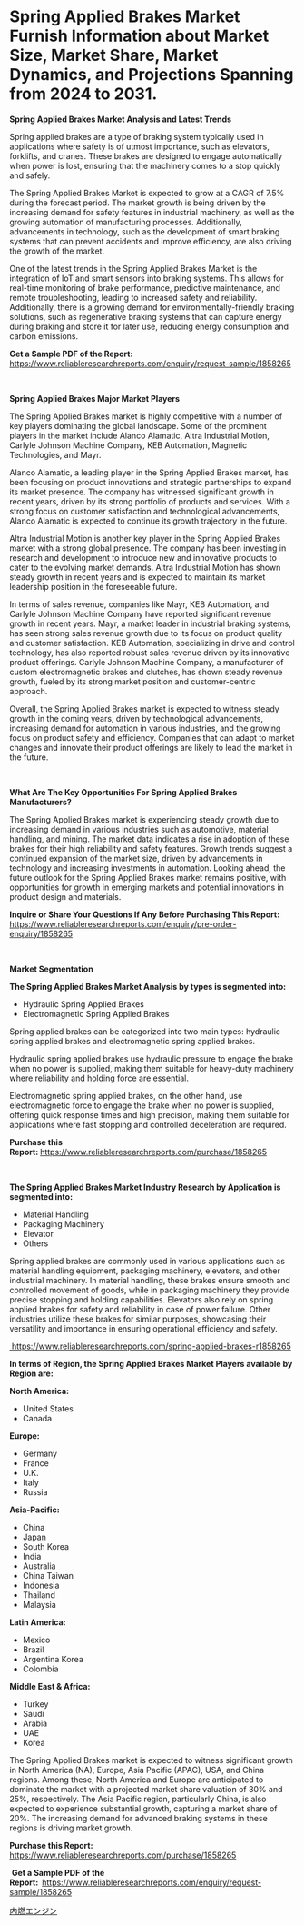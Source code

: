 <p><h1>Spring Applied Brakes Market Furnish Information about Market Size, Market Share, Market Dynamics, and Projections Spanning from 2024 to 2031.</h1></p><p><strong>Spring Applied Brakes Market Analysis and Latest Trends</strong></p>
<p><p>Spring applied brakes are a type of braking system typically used in applications where safety is of utmost importance, such as elevators, forklifts, and cranes. These brakes are designed to engage automatically when power is lost, ensuring that the machinery comes to a stop quickly and safely.</p><p>The Spring Applied Brakes Market is expected to grow at a CAGR of 7.5% during the forecast period. The market growth is being driven by the increasing demand for safety features in industrial machinery, as well as the growing automation of manufacturing processes. Additionally, advancements in technology, such as the development of smart braking systems that can prevent accidents and improve efficiency, are also driving the growth of the market.</p><p>One of the latest trends in the Spring Applied Brakes Market is the integration of IoT and smart sensors into braking systems. This allows for real-time monitoring of brake performance, predictive maintenance, and remote troubleshooting, leading to increased safety and reliability. Additionally, there is a growing demand for environmentally-friendly braking solutions, such as regenerative braking systems that can capture energy during braking and store it for later use, reducing energy consumption and carbon emissions.</p></p>
<p><strong>Get a Sample PDF of the Report:&nbsp;</strong> <a href="https://www.reliableresearchreports.com/enquiry/request-sample/1858265">https://www.reliableresearchreports.com/enquiry/request-sample/1858265</a></p>
<p>&nbsp;</p>
<p><strong>Spring Applied Brakes Major Market Players</strong></p>
<p><p>The Spring Applied Brakes market is highly competitive with a number of key players dominating the global landscape. Some of the prominent players in the market include Alanco Alamatic, Altra Industrial Motion, Carlyle Johnson Machine Company, KEB Automation, Magnetic Technologies, and Mayr.</p><p>Alanco Alamatic, a leading player in the Spring Applied Brakes market, has been focusing on product innovations and strategic partnerships to expand its market presence. The company has witnessed significant growth in recent years, driven by its strong portfolio of products and services. With a strong focus on customer satisfaction and technological advancements, Alanco Alamatic is expected to continue its growth trajectory in the future.</p><p>Altra Industrial Motion is another key player in the Spring Applied Brakes market with a strong global presence. The company has been investing in research and development to introduce new and innovative products to cater to the evolving market demands. Altra Industrial Motion has shown steady growth in recent years and is expected to maintain its market leadership position in the foreseeable future.</p><p>In terms of sales revenue, companies like Mayr, KEB Automation, and Carlyle Johnson Machine Company have reported significant revenue growth in recent years. Mayr, a market leader in industrial braking systems, has seen strong sales revenue growth due to its focus on product quality and customer satisfaction. KEB Automation, specializing in drive and control technology, has also reported robust sales revenue driven by its innovative product offerings. Carlyle Johnson Machine Company, a manufacturer of custom electromagnetic brakes and clutches, has shown steady revenue growth, fueled by its strong market position and customer-centric approach.</p><p>Overall, the Spring Applied Brakes market is expected to witness steady growth in the coming years, driven by technological advancements, increasing demand for automation in various industries, and the growing focus on product safety and efficiency. Companies that can adapt to market changes and innovate their product offerings are likely to lead the market in the future.</p></p>
<p>&nbsp;</p>
<p><strong>What Are The Key Opportunities For Spring Applied Brakes Manufacturers?</strong></p>
<p><p>The Spring Applied Brakes market is experiencing steady growth due to increasing demand in various industries such as automotive, material handling, and mining. The market data indicates a rise in adoption of these brakes for their high reliability and safety features. Growth trends suggest a continued expansion of the market size, driven by advancements in technology and increasing investments in automation. Looking ahead, the future outlook for the Spring Applied Brakes market remains positive, with opportunities for growth in emerging markets and potential innovations in product design and materials.</p></p>
<p><strong>Inquire or Share Your Questions If Any Before Purchasing This Report:</strong> <a href="https://www.reliableresearchreports.com/enquiry/pre-order-enquiry/1858265">https://www.reliableresearchreports.com/enquiry/pre-order-enquiry/1858265</a></p>
<p>&nbsp;</p>
<p><strong>Market Segmentation</strong></p>
<p><strong>The Spring Applied Brakes Market Analysis by types is segmented into:</strong></p>
<p><ul><li>Hydraulic Spring Applied Brakes</li><li>Electromagnetic Spring Applied Brakes</li></ul></p>
<p><p>Spring applied brakes can be categorized into two main types: hydraulic spring applied brakes and electromagnetic spring applied brakes. </p><p>Hydraulic spring applied brakes use hydraulic pressure to engage the brake when no power is supplied, making them suitable for heavy-duty machinery where reliability and holding force are essential. </p><p>Electromagnetic spring applied brakes, on the other hand, use electromagnetic force to engage the brake when no power is supplied, offering quick response times and high precision, making them suitable for applications where fast stopping and controlled deceleration are required.</p></p>
<p><strong>Purchase this Report:&nbsp;</strong><a href="https://www.reliableresearchreports.com/purchase/1858265">https://www.reliableresearchreports.com/purchase/1858265</a></p>
<p>&nbsp;</p>
<p><strong>The Spring Applied Brakes Market Industry Research by Application is segmented into:</strong></p>
<p><ul><li>Material Handling</li><li>Packaging Machinery</li><li>Elevator</li><li>Others</li></ul></p>
<p><p>Spring applied brakes are commonly used in various applications such as material handling equipment, packaging machinery, elevators, and other industrial machinery. In material handling, these brakes ensure smooth and controlled movement of goods, while in packaging machinery they provide precise stopping and holding capabilities. Elevators also rely on spring applied brakes for safety and reliability in case of power failure. Other industries utilize these brakes for similar purposes, showcasing their versatility and importance in ensuring operational efficiency and safety.</p></p>
<p><a href="https://www.reliableresearchreports.com/spring-applied-brakes-r1858265">&nbsp;https://www.reliableresearchreports.com/spring-applied-brakes-r1858265</a></p>
<p><strong>In terms of Region, the Spring Applied Brakes Market Players available by Region are:</strong></p>
<p>
    <p> <strong> North America: </strong>
        <ul>
            <li>United States</li>
            <li>Canada</li>
        </ul>
        </p> 
    <p> <strong> Europe: </strong>
        <ul>
            <li>Germany</li>
            <li>France</li>
            <li>U.K.</li>
            <li>Italy</li>
            <li>Russia</li>
        </ul>
        </p> 
    <p> <strong> Asia-Pacific: </strong>
        <ul>
            <li>China</li>
            <li>Japan</li>
            <li>South Korea</li>
            <li>India</li>
            <li>Australia</li>
            <li>China Taiwan</li>
            <li>Indonesia</li>
            <li>Thailand</li>
            <li>Malaysia</li>
        </ul>
        </p> 
    <p> <strong> Latin America: </strong>
        <ul>
            <li>Mexico</li>
            <li>Brazil</li>
            <li>Argentina Korea</li>
            <li>Colombia</li>
        </ul>
        </p> 
    <p> <strong> Middle East & Africa: </strong>
        <ul>
            <li>Turkey</li>
            <li>Saudi</li>
            <li>Arabia</li>
            <li>UAE</li>
            <li>Korea</li>
        </ul>
    </p>
    </p>
<p><p>The Spring Applied Brakes market is expected to witness significant growth in North America (NA), Europe, Asia Pacific (APAC), USA, and China regions. Among these, North America and Europe are anticipated to dominate the market with a projected market share valuation of 30% and 25%, respectively. The Asia Pacific region, particularly China, is also expected to experience substantial growth, capturing a market share of 20%. The increasing demand for advanced braking systems in these regions is driving market growth.</p></p>
<p><strong>Purchase this Report: </strong><a href="https://www.reliableresearchreports.com/purchase/1858265">https://www.reliableresearchreports.com/purchase/1858265</a></p>
<p>&nbsp;<strong>Get a Sample PDF of the Report:&nbsp;&nbsp;</strong><a href="https://www.reliableresearchreports.com/enquiry/request-sample/1858265">https://www.reliableresearchreports.com/enquiry/request-sample/1858265</a></p>
<p><strong></strong></p>
<p><p><a href="https://github.com/Sophiaard2003/Market-Research-Report-List-1/blob/main/946525836886.md">内燃エンジン</a></p></p>